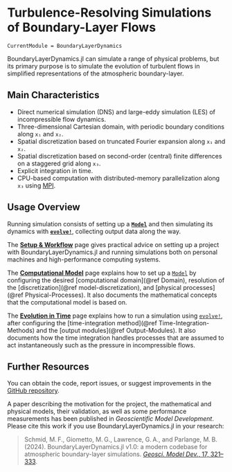 # Turbulence-Resolving Simulations of Boundary-Layer Flows

```@meta
CurrentModule = BoundaryLayerDynamics
```

BoundaryLayerDynamics.jl can simulate a range of physical problems, but its primary purpose is to simulate the evolution of turbulent flows in simplified representations of the atmospheric boundary-layer.

## Main Characteristics

- Direct numerical simulation (DNS) and large-eddy simulation (LES) of incompressible flow dynamics.
- Three-dimensional Cartesian domain, with periodic boundary conditions along ``x₁`` and ``x₂``.
- Spatial discretization based on truncated Fourier expansion along ``x₁`` and ``x₂``.
- Spatial discretization based on second-order (central) finite differences on a staggered grid along ``x₃``.
- Explicit integration in time.
- CPU-based computation with distributed-memory parallelization along ``x₃`` using [MPI](https://en.wikipedia.org/wiki/Message_Passing_Interface).

## Usage Overview

Running simulation consists of setting up a **[`Model`](@ref)** and then simulating its dynamics with **[`evolve!`](@ref)**, collecting output data along the way.

The **[Setup & Workflow](@ref)** page gives practical advice on setting up a project with BoundaryLayerDynamics.jl and running simulations both on personal machines and high-performance computing systems.

The **[Computational Model](@ref)** page explains how to set up a [`Model`](@ref) by configuring the desired [computational domain](@ref Domain), resolution of the [discretization](@ref model-discretization), and [physical processes](@ref Physical-Processes).
It also documents the mathematical concepts that the computational model is based on.

The **[Evolution in Time](@ref)** page explains how to run a simulation using [`evolve!`](@ref), after configuring the [time-integration method](@ref Time-Integration-Methods) and the [output modules](@ref Output-Modules).
It also documents how the time integration handles processes that are assumed to act instantaneously such as the pressure in incompressible flows.

## Further Resources

You can obtain the code, report issues, or suggest improvements in the [GitHub repository](https://github.com/efpl-columbia/BoundaryLayerDynamics.jl).

A paper describing the motivation for the project, the mathematical and physical models, their validation, as well as some performance measurements has been published in *Geoscientific Model Development*.
Please cite this work if you use BoundaryLayerDynamics.jl in your research:

> Schmid, M. F., Giometto, M. G., Lawrence, G. A., and Parlange, M. B. (2024). BoundaryLayerDynamics.jl v1.0: a modern codebase for atmospheric boundary-layer simulations. [*Geosci. Model Dev.*, 17, 321–333](https://doi.org/10.5194/gmd-17-321-2024).
